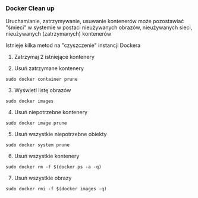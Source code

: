 ### Docker Clean up

Uruchamianie, zatrzymywanie, usuwanie kontenerów może pozostawiać "śmieci" w systemie w postaci nieużywanych obrazów, nieużywanych sieci, nieużywanych (zatrzymanych) kontenerów

Istnieje kilka metod na "czyszczenie" instancji Dockera

1. Zatrzymaj 2 istniejące kontenery

2. Usuń zatrzymane kontenery
```
sudo docker container prune
```

3. Wyświetl listę obrazów
```
sudo docker images
```

4. Usuń niepotrzebne kontenery
```
sudo docker image prune
```

5. Usuń wszystkie niepotrzebne obiekty
```
sudo docker system prune
```

6. Usuń wszystkie kontenery
```
sudo docker rm -f $(docker ps -a -q)
```

7. Usuń wszystkie obrazy
```
sudo docker rmi -f $(docker images -q)
```
